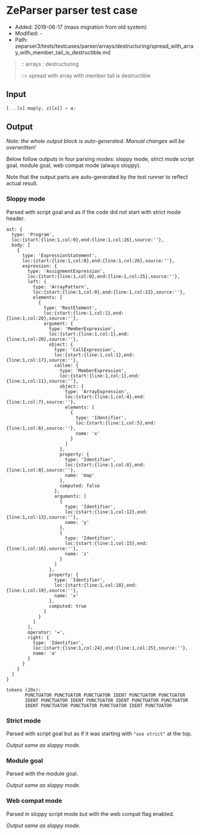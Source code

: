 # ZeParser parser test case

- Added: 2019-06-17 (mass migration from old system)
- Modified: -
- Path: zeparser3/tests/testcases/parser/arrays/destructuring/spread_with_array_with_member_tail_is_destructible.md

> :: arrays : destructuring
>
> ::> spread with array with member tail is destructible

## Input

`````js
[...[x].map(y, z)[x]] = a;
`````

## Output

_Note: the whole output block is auto-generated. Manual changes will be overwritten!_

Below follow outputs in four parsing modes: sloppy mode, strict mode script goal, module goal, web compat mode (always sloppy).

Note that the output parts are auto-generated by the test runner to reflect actual result.

### Sloppy mode

Parsed with script goal and as if the code did not start with strict mode header.

`````
ast: {
  type: 'Program',
  loc:{start:{line:1,col:0},end:{line:1,col:26},source:''},
  body: [
    {
      type: 'ExpressionStatement',
      loc:{start:{line:1,col:0},end:{line:1,col:26},source:''},
      expression: {
        type: 'AssignmentExpression',
        loc:{start:{line:1,col:0},end:{line:1,col:25},source:''},
        left: {
          type: 'ArrayPattern',
          loc:{start:{line:1,col:0},end:{line:1,col:22},source:''},
          elements: [
            {
              type: 'RestElement',
              loc:{start:{line:1,col:1},end:{line:1,col:20},source:''},
              argument: {
                type: 'MemberExpression',
                loc:{start:{line:1,col:1},end:{line:1,col:20},source:''},
                object: {
                  type: 'CallExpression',
                  loc:{start:{line:1,col:1},end:{line:1,col:17},source:''},
                  callee: {
                    type: 'MemberExpression',
                    loc:{start:{line:1,col:1},end:{line:1,col:11},source:''},
                    object: {
                      type: 'ArrayExpression',
                      loc:{start:{line:1,col:4},end:{line:1,col:7},source:''},
                      elements: [
                        {
                          type: 'Identifier',
                          loc:{start:{line:1,col:5},end:{line:1,col:6},source:''},
                          name: 'x'
                        }
                      ]
                    },
                    property: {
                      type: 'Identifier',
                      loc:{start:{line:1,col:8},end:{line:1,col:8},source:''},
                      name: 'map'
                    },
                    computed: false
                  },
                  arguments: [
                    {
                      type: 'Identifier',
                      loc:{start:{line:1,col:12},end:{line:1,col:13},source:''},
                      name: 'y'
                    },
                    {
                      type: 'Identifier',
                      loc:{start:{line:1,col:15},end:{line:1,col:16},source:''},
                      name: 'z'
                    }
                  ]
                },
                property: {
                  type: 'Identifier',
                  loc:{start:{line:1,col:18},end:{line:1,col:19},source:''},
                  name: 'x'
                },
                computed: true
              }
            }
          ]
        },
        operator: '=',
        right: {
          type: 'Identifier',
          loc:{start:{line:1,col:24},end:{line:1,col:25},source:''},
          name: 'a'
        }
      }
    }
  ]
}

tokens (20x):
       PUNCTUATOR PUNCTUATOR PUNCTUATOR IDENT PUNCTUATOR PUNCTUATOR
       IDENT PUNCTUATOR IDENT PUNCTUATOR IDENT PUNCTUATOR PUNCTUATOR
       IDENT PUNCTUATOR PUNCTUATOR PUNCTUATOR IDENT PUNCTUATOR
`````

### Strict mode

Parsed with script goal but as if it was starting with `"use strict"` at the top.

_Output same as sloppy mode._

### Module goal

Parsed with the module goal.

_Output same as sloppy mode._

### Web compat mode

Parsed in sloppy script mode but with the web compat flag enabled.

_Output same as sloppy mode._
